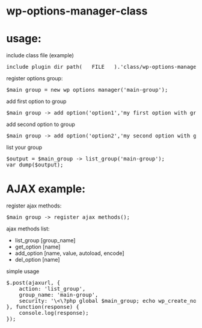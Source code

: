# wp-options-manager-class

# usage:

include class file (example)

<pre>include plugin_dir_path( __FILE__ ).'class/wp-options-manager.class.php';</pre>

register options group:

<pre>$main_group = new wp_options_manager('main-group');</pre>

add first option to group

<pre>$main_group -> add_option('option1','my first option with group');</pre>

add second option to group

<pre>$main_group -> add_option('option2','my second option with group');</pre>

list your group

<pre>$output = $main_group -> list_group('main-group');
var_dump($output);</pre>

# AJAX example:

register ajax methods:

<pre>
$main_group -> register_ajax_methods();
</pre>

ajax methods list:

- list_group [group_name]
- get_option [name]
- add_option [name, value, autoload, encode]
- del_option [name]

simple usage

<pre>
$.post(ajaxurl, {
	action: 'list_group',
	group_name: 'main-group',			
	security: '\<\?php global $main_group; echo wp_create_nonce($main_group-\>scripts_prefix); \?\>',
}, function(response) {
	console.log(response);
});
</pre>


